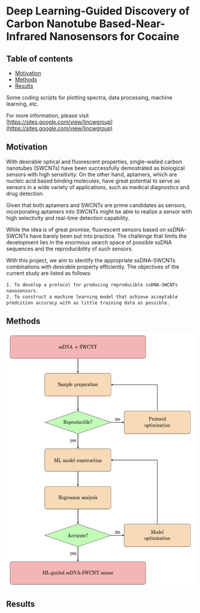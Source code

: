 # Deep Learning-Guided Discovery of Carbon Nanotube Based-Near-Infrared Nanosensors for Cocaine

## Table of contents
* [Motivation](#motivation)
* [Methods](#methods)
* [Results](#results)

Some coding scripts for plotting spectra, data processing, machine learning, etc.

For more information, please visit [https://sites.google.com/view/lincwgroup](https://sites.google.com/view/lincwgroup)

## Motivation
With desirable optical and fluorescent properties, single-walled carbon nanotubes (SWCNTs) have been successfully demostrated as biological sensors with high sensitivity. On the other hand, aptamers, which are nucleic acid based binding molecules, have great potential to serve as sensors in a wide variety of applications, such as medical diagnostics and drug detection.

Given that both aptamers and SWCNTs are prime candidates as sensors, incorporating aptamers into SWCNTs might be able to realize a sensor with high selectivity and real-time detection capability.

While the idea is of great promise, fluorescent sensors based on ssDNA-SWCNTs have barely been put into practice. The challenge that limits the development lies in the enormous search space of possible ssDNA sequences and the reproducibility of such sensors.

With this project, we aim to identify the appropriate ssDNA-SWCNTs combinations with desirable property efficiently.
The objectives of the current study are listed as follows:
```
1. To develop a protocol for producing reproducible ssDNA-SWCNTs nanosensors.
2. To construct a machine learning model that achieve acceptable predcition accuracy with as little training data as possible.
```

## Methods
<img src="schematics/DoE.png" width="572" height="679">

## Results
